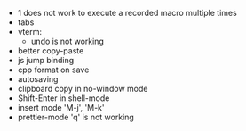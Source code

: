 * <number>1<register> does not work to execute a recorded macro multiple times
* tabs
* vterm:
  - undo is not working
* better copy-paste
* js jump binding
* cpp format on save
* autosaving
* clipboard copy in no-window mode
* Shift-Enter in shell-mode
* insert mode 'M-j', 'M-k'
* prettier-mode 'q' is not working
